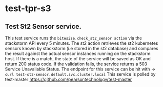 # test-tpr-s3

## Test St2 Sensor service.

This test service runs the `bitesize.check_st2_sensor action` via the stackstorm API every 5 minutes. The st2 action retrieves the st2 kubernetes sensors known by stackstorm (i.e stored in the st2 database) and compares the result against the actual sensor instances running on the stackstorm host. If there is a match, the state of the service will be saved as OK and return 200 status code. If the validation fails, the service returns a 503 Service Unavailable Status. The endpoint for this service can be hit with -> `curl test-st2-sensor.default.svc.cluster.local`
This service is polled by test-master https://github.com/pearsontechnology/test-master 



